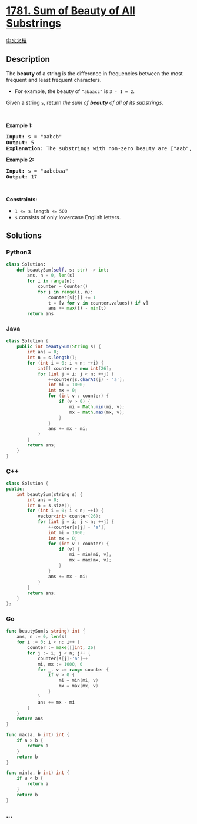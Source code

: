 # [1781. Sum of Beauty of All Substrings](https://leetcode.com/problems/sum-of-beauty-of-all-substrings)

[中文文档](/solution/1700-1799/1781.Sum%20of%20Beauty%20of%20All%20Substrings/README.md)

## Description

<p>The <strong>beauty</strong> of a string is the difference in frequencies between the most frequent and least frequent characters.</p>

<ul>
	<li>For example, the beauty of <code>&quot;abaacc&quot;</code> is <code>3 - 1 = 2</code>.</li>
</ul>

<p>Given a string <code>s</code>, return <em>the sum of <strong>beauty</strong> of all of its substrings.</em></p>

<p>&nbsp;</p>
<p><strong class="example">Example 1:</strong></p>

<pre>
<strong>Input:</strong> s = &quot;aabcb&quot;
<strong>Output:</strong> 5
<strong>Explanation: </strong>The substrings with non-zero beauty are [&quot;aab&quot;,&quot;aabc&quot;,&quot;aabcb&quot;,&quot;abcb&quot;,&quot;bcb&quot;], each with beauty equal to 1.</pre>

<p><strong class="example">Example 2:</strong></p>

<pre>
<strong>Input:</strong> s = &quot;aabcbaa&quot;
<strong>Output:</strong> 17
</pre>

<p>&nbsp;</p>
<p><strong>Constraints:</strong></p>

<ul>
	<li><code>1 &lt;= s.length &lt;=<sup> </sup>500</code></li>
	<li><code>s</code> consists of only lowercase English letters.</li>
</ul>

## Solutions

<!-- tabs:start -->

### **Python3**

```python
class Solution:
    def beautySum(self, s: str) -> int:
        ans, n = 0, len(s)
        for i in range(n):
            counter = Counter()
            for j in range(i, n):
                counter[s[j]] += 1
                t = [v for v in counter.values() if v]
                ans += max(t) - min(t)
        return ans
```

### **Java**

```java
class Solution {
    public int beautySum(String s) {
        int ans = 0;
        int n = s.length();
        for (int i = 0; i < n; ++i) {
            int[] counter = new int[26];
            for (int j = i; j < n; ++j) {
                ++counter[s.charAt(j) - 'a'];
                int mi = 1000;
                int mx = 0;
                for (int v : counter) {
                    if (v > 0) {
                        mi = Math.min(mi, v);
                        mx = Math.max(mx, v);
                    }
                }
                ans += mx - mi;
            }
        }
        return ans;
    }
}
```

### **C++**

```cpp
class Solution {
public:
    int beautySum(string s) {
        int ans = 0;
        int n = s.size();
        for (int i = 0; i < n; ++i) {
            vector<int> counter(26);
            for (int j = i; j < n; ++j) {
                ++counter[s[j] - 'a'];
                int mi = 1000;
                int mx = 0;
                for (int v : counter) {
                    if (v) {
                        mi = min(mi, v);
                        mx = max(mx, v);
                    }
                }
                ans += mx - mi;
            }
        }
        return ans;
    }
};
```

### **Go**

```go
func beautySum(s string) int {
	ans, n := 0, len(s)
	for i := 0; i < n; i++ {
		counter := make([]int, 26)
		for j := i; j < n; j++ {
			counter[s[j]-'a']++
			mi, mx := 1000, 0
			for _, v := range counter {
				if v > 0 {
					mi = min(mi, v)
					mx = max(mx, v)
				}
			}
			ans += mx - mi
		}
	}
	return ans
}

func max(a, b int) int {
	if a > b {
		return a
	}
	return b
}

func min(a, b int) int {
	if a < b {
		return a
	}
	return b
}
```

### **...**

```

```

<!-- tabs:end -->
